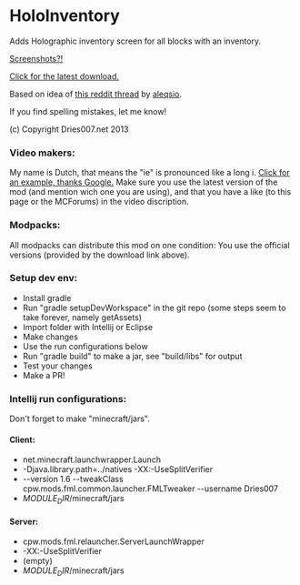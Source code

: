 # HoloInventory

Adds Holographic inventory screen for all blocks with an inventory.

[Screenshots?!](http://www.dries007.net/holoinventory/)

[Click for the latest download.](http://jenkins.dries007.net/job/HoloInventory/)

Based on idea of [this reddit thread](http://www.reddit.com/r/Minecraft/comments/1prvo4) by [aleqsio](http://www.reddit.com/user/aleqsio).

If you find spelling mistakes, let me know!

(c) Copyright  Dries007.net 2013

### Video makers:
My name is Dutch, that means the "ie" is pronounced like a long i. [Click for an example, thanks Google.](http://translate.google.com/#nl/en/Driees)
Make sure you use the latest version of the mod (and mention wich one you are using), and that you have a like (to this page or the MCForums) in the video discription.

### Modpacks:
All modpacks can distribute this mod on one condition: You use the official versions (provided by the download link above).

### Setup dev env:

- Install gradle
- Run "gradle setupDevWorkspace" in the git repo (some steps seem to take forever, namely getAssets)
- Import folder with Intellij or Eclipse
- Make changes
- Use the run configurations below
- Run "gradle build" to make a jar, see "build/libs" for output
- Test your changes
- Make a PR!

### Intellij run configurations:
Don't forget to make "minecraft/jars".

#### Client:
- net.minecraft.launchwrapper.Launch
- -Djava.library.path=../natives -XX:-UseSplitVerifier
- --version 1.6 --tweakClass cpw.mods.fml.common.launcher.FMLTweaker --username Dries007
- $MODULE_DIR$/minecraft/jars

#### Server:
- cpw.mods.fml.relauncher.ServerLaunchWrapper
- -XX:-UseSplitVerifier
- (empty)
- $MODULE_DIR$/minecraft/jars
